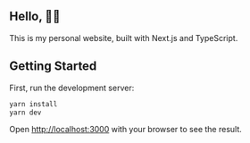 ## Hello, ✋🏻

This is my personal website, built with Next.js and TypeScript.

## Getting Started

First, run the development server:

```bash
yarn install
yarn dev
```

Open [http://localhost:3000](http://localhost:3000) with your browser to see the result.
